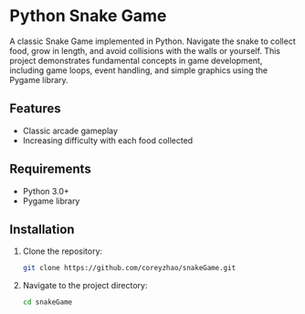 # Python Snake Game

A classic Snake Game implemented in Python. Navigate the snake to collect food, grow in length, and avoid collisions with the walls or yourself. This project demonstrates fundamental concepts in game development, including game loops, event handling, and simple graphics using the Pygame library.

## Features

- Classic arcade gameplay
- Increasing difficulty with each food collected

## Requirements

- Python 3.0+
- Pygame library

## Installation

1. Clone the repository:
    ```bash
    git clone https://github.com/coreyzhao/snakeGame.git
    ```
2. Navigate to the project directory:
    ```bash
    cd snakeGame
    ```




